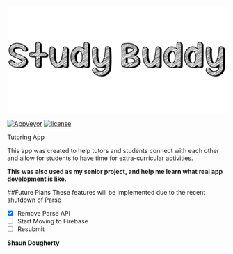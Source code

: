 ![Study Buddy](https://github.com/Shaunthehugo/Study-Buddy/blob/master/StudyBuddyTitle.png)

[![AppVeyor](https://img.shields.io/appveyor/ci/gruntjs/grunt.svg?maxAge=2592000?style=flat-square)]()  [![license](https://img.shields.io/github/license/mashape/apistatus.svg?maxAge=2592000?style=flat-square)]()

Tutoring App

This app was created to help tutors and students connect with each other and allow for students to have time for extra-curricular activities.

**This was also used as my senior project, and help me learn what real app development is like.**

##Future Plans
These features will be implemented due to the recent shutdown of Parse

- [x] Remove Parse API
- [ ] Start Moving to Firebase
- [ ] Resubmit

**Shaun Dougherty**
